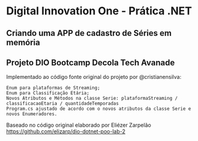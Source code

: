 # Digital Innovation One - Prática .NET

## Criando uma APP de cadastro de Séries em memória

## Projeto DIO Bootcamp Decola Tech Avanade

Implementado ao código fonte original do projeto por @cristianensilva:

    Enum para plataformas de Streaming;
    Enum para Classificação Etária;
    Novos Atributos e Métodos na classe Serie: plataformaStreaming / classificacaoEtaria / quantidadeTemporadas
    Program.cs ajustado de acordo com o novos atributos da classe Serie e novos Enumeradores.


Baseado no código original elaborado por Eliézer Zarpelão https://github.com/elizarp/dio-dotnet-poo-lab-2 


